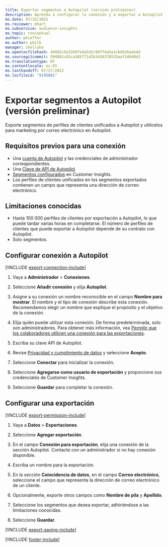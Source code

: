 ```yaml
---
title: Exportar segmentos a Autopilot (versión preliminar)
description: Aprenda a configurar la conexión y a exportar a Autopilot.
ms.date: 07/25/2022
ms.reviewer: mhart
ms.subservice: audience-insights
ms.topic: conceptual
author: pkieffer
ms.author: philk
manager: shellyha
ms.openlocfilehash: 449d2c5e32697e4a5d2c9dff4a5a1cbdb26aeb4d
ms.sourcegitcommit: 594081c82ca385f7143b3416378533aaf2d6d0d3
ms.translationtype: HT
ms.contentlocale: es-ES
ms.lasthandoff: 07/27/2022
ms.locfileid: "9195081"
---
```

# <a name="export-segments-to-autopilot-preview"></a>Exportar segmentos a Autopilot (versión preliminar)

Exporte segmentos de perfiles de clientes unificados a Autopilot y utilícelos para marketing por correo electrónico en Autopilot.

## <a name="prerequisites-for-a-connection"></a>Requisitos previos para una conexión

- Una [cuenta de Autopilot](https://www.autopilothq.com/) y las credenciales de administrador correspondientes.
- Una [Clave de API de Autopilot](https://autopilot.docs.apiary.io/#)
- [Segmentos configurados](segments.md) en Customer Insights.
- Los perfiles de clientes unificados en los segmentos exportados contienen un campo que representa una dirección de correo electrónico.

## <a name="known-limitations"></a>Limitaciones conocidas

- Hasta 100 000 perfiles de clientes por exportación a Autopilot, lo que puede tardar varias horas en completarse. El número de perfiles de clientes que puede exportar a Autopilot depende de su contrato con Autopilot.
- Solo segmentos.

## <a name="set-up-connection-to-autopilot"></a>Configurar conexión a Autopilot

[!INCLUDE [export-connection-include](includes/export-connection-admn.md)]

1. Vaya a **Administrador** > **Conexiones**.

1. Seleccione **Añadir conexión** y elija **Autopilot**.

1. Asigne a su conexión un nombre reconocible en el campo **Nombre para mostrar**. El nombre y el tipo de conexión describe esta conexión. Recomendamos elegir un nombre que explique el propósito y el objetivo de la conexión.

1. Elija quién puede utilizar esta conexión. De forma predeterminada, solo son administradores. Para obtener más información, vea [Permitir que los colaboradores utilicen una conexión para las exportaciones](connections.md#allow-contributors-to-use-a-connection-for-exports).

1. Escriba su clave API de Autopilot.

1. Revise [Privacidad y cumplimiento de datos](connections.md#data-privacy-and-compliance) y seleccione **Acepto**.

1. Seleccione **Conectar** para inicializar la conexión.

1. Seleccione **Agregarse como usuario de exportación** y proporcione sus credenciales de Customer Insights.

1. Seleccione **Guardar** para completar la conexión.

## <a name="configure-an-export"></a>Configurar una exportación

[!INCLUDE [export-permission-include](includes/export-permission.md)]

1. Vaya a **Datos** > **Exportaciones**.

1. Seleccione **Agregar exportación**.

1. En el campo **Conexión para exportación**, elija una conexión de la sección Autopilot. Contacte con un administrador si no hay conexión disponible.

1. Escriba un nombre para la exportación.

1. En la sección **Coincidencia de datos**, en el campo **Correo electrónico**, seleccione el campo que representa la dirección de correo electrónico de un cliente.

1. Opcionalmente, exporte otros campos como **Nombre de pila** y **Apellido**.

1. Seleccione los segmentos que desea exportar, adhiriéndose a las limitaciones conocidas.

1. Seleccione **Guardar**.

[!INCLUDE [export-saving-include](includes/export-saving.md)]

[!INCLUDE [footer-include](includes/footer-banner.md)]
